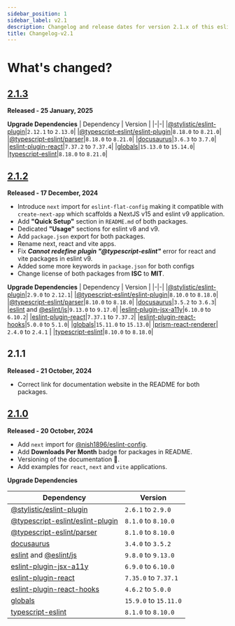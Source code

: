 ```yaml
---
sidebar_position: 1
sidebar_label: v2.1
description: Changelog and release dates for version 2.1.x of this eslint-config.
title: Changelog-v2.1
---
```


# **What's changed?**

## [2.1.3](https://github.com/nishkohli96/eslint-config/tree/v2.1.3)

**Released - 25 January, 2025**

**Upgrade Dependencies**
| Dependency | Version |
|-|-|
|[@stylistic/eslint-plugin](https://www.npmjs.com/package/@stylistic/eslint-plugin)|`2.12.1` to `2.13.0`|
|[@typescript-eslint/eslint-plugin](https://www.npmjs.com/package/@typescript-eslint/eslint-plugin)|`8.18.0` to `8.21.0`|
|[@typescript-eslint/parser](https://www.npmjs.com/package/@typescript-eslint/parser)|`8.18.0` to `8.21.0`|
|[docusaurus](https://docusaurus.io/)|`3.6.3` to `3.7.0`|
|[eslint-plugin-react](https://www.npmjs.com/package/eslint-plugin-react)|`7.37.2` to `7.37.4`|
|[globals](https://www.npmjs.com/package/globals)|`15.13.0` to `15.14.0`|
|[typescript-eslint](https://www.npmjs.com/package/typescript-eslint)|`8.18.0` to `8.21.0`|


## [2.1.2](https://github.com/nishkohli96/eslint-config/tree/v2.1.2)

**Released - 17 December, 2024**

- Introduce `next` import for `eslint-flat-config` making it compatible with `create-next-app` which scaffolds a NextJS v15 and eslint v9 application.
- Add **"Quick Setup"** section in `README.md` of both packages.
- Dedicated **"Usage"** sections for eslint v8 and v9.
- Add `package.json` export for both packages.
- Rename next, react and vite apps.
- Fix _**Cannot redefine plugin "@typescript-eslint"**_ error for react and vite packages in eslint v9.
- Added some more keywords in `package.json` for both configs
- Change license of both packages from **ISC** to **MIT**.

**Upgrade Dependencies**
| Dependency | Version |
|-|-|
|[@stylistic/eslint-plugin](https://www.npmjs.com/package/@stylistic/eslint-plugin)|`2.9.0` to `2.12.1`|
|[@typescript-eslint/eslint-plugin](https://www.npmjs.com/package/@typescript-eslint/eslint-plugin)|`8.10.0` to `8.18.0`|
|[@typescript-eslint/parser](https://www.npmjs.com/package/@typescript-eslint/parser)|`8.10.0` to `8.18.0`|
|[docusaurus](https://docusaurus.io/)|`3.5.2` to `3.6.3`|
|[eslint](https://www.npmjs.com/package/eslint) and [@eslint/js](https://www.npmjs.com/package/@eslint/js)|`9.13.0` to `9.17.0`|
|[eslint-plugin-jsx-a11y](https://www.npmjs.com/package/eslint-plugin-jsx-a11y)|`6.10.0` to `6.10.2`|
|[eslint-plugin-react](https://www.npmjs.com/package/eslint-plugin-react)|`7.37.1` to `7.37.2`|
|[eslint-plugin-react-hooks](https://www.npmjs.com/package/eslint-plugin-react-hooks)|`5.0.0` to `5.1.0`|
|[globals](https://www.npmjs.com/package/globals)|`15.11.0` to `15.13.0`|
|[prism-react-renderer](https://www.npmjs.com/package/prism-react-renderer)| `2.4.0` to `2.4.1` |
|[typescript-eslint](https://www.npmjs.com/package/typescript-eslint)|`8.10.0` to `8.18.0`|

## 2.1.1

**Released - 21 October, 2024**

- Correct link for documentation website in the README for both packages.

## [2.1.0](https://github.com/nishkohli96/eslint-config/tree/v2.1.0)

**Released - 20 October, 2024**

- Add `next` import for [@nish1896/eslint-config](https://www.npmjs.com/package/@nish1896/eslint-config).
- Add **Downloads Per Month** badge for packages in README.
- Versioning of the documentation 📖.
- Add examples for `react`, `next` and `vite` applications.

**Upgrade Dependencies**

| Dependency | Version |
|-|-|
|[@stylistic/eslint-plugin](https://www.npmjs.com/package/@stylistic/eslint-plugin)|`2.6.1` to `2.9.0`|
|[@typescript-eslint/eslint-plugin](https://www.npmjs.com/package/@typescript-eslint/eslint-plugin)|`8.1.0` to `8.10.0`|
|[@typescript-eslint/parser](https://www.npmjs.com/package/@typescript-eslint/parser)|`8.1.0` to `8.10.0`|
|[docusaurus](https://docusaurus.io/)|`3.4.0` to `3.5.2`|
|[eslint](https://www.npmjs.com/package/eslint) and [@eslint/js](https://www.npmjs.com/package/@eslint/js)|`9.8.0` to `9.13.0`|
|[eslint-plugin-jsx-a11y](https://www.npmjs.com/package/eslint-plugin-jsx-a11y)|`6.9.0` to `6.10.0`|
|[eslint-plugin-react](https://www.npmjs.com/package/eslint-plugin-react)|`7.35.0` to `7.37.1`|
|[eslint-plugin-react-hooks](https://www.npmjs.com/package/eslint-plugin-react-hooks)|`4.6.2` to `5.0.0`|
|[globals](https://www.npmjs.com/package/globals)|`15.9.0` to `15.11.0`|
|[typescript-eslint](https://www.npmjs.com/package/typescript-eslint)|`8.1.0` to `8.10.0`|